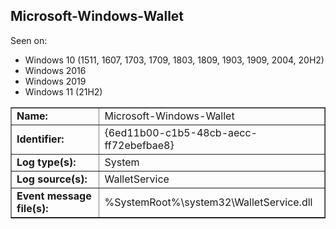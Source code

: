 ## Microsoft-Windows-Wallet

Seen on:
* Windows 10 (1511, 1607, 1703, 1709, 1803, 1809, 1903, 1909, 2004, 20H2)
* Windows 2016
* Windows 2019
* Windows 11 (21H2)

<table border="1" class="docutils">
  <tbody>
    <tr>
      <td><b>Name:</b></td>
      <td>Microsoft-Windows-Wallet</td>
    </tr>
    <tr>
      <td><b>Identifier:</b></td>
      <td>{6ed11b00-c1b5-48cb-aecc-ff72ebefbae8}</td>
    </tr>
    <tr>
      <td><b>Log type(s):</b></td>
      <td>System</td>
    </tr>
    <tr>
      <td><b>Log source(s):</b></td>
      <td>WalletService</td>
    </tr>
    <tr>
      <td><b>Event message file(s):</b></td>
      <td>%SystemRoot%\system32\WalletService.dll</td>
    </tr>
  </tbody>
</table>

&nbsp;

